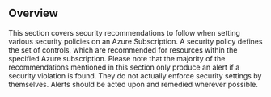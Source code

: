 ## Overview

This section covers security recommendations to follow when setting various
security policies on an Azure Subscription. A security policy defines the set
of controls, which are recommended for resources within the specified Azure
subscription. Please note that the majority of the recommendations mentioned
in this section only produce an alert if a security violation is found. They
do not actually enforce security settings by themselves. Alerts should be
acted upon and remedied wherever possible.
